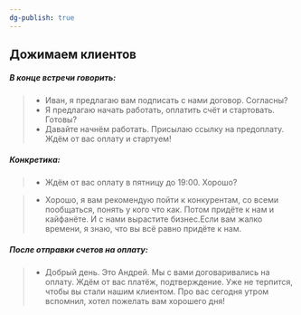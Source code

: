 ```yaml
---
dg-publish: true
---
```

## Дожимаем клиентов
##### В конце встречи говорить:
> - Иван, я предлагаю вам подписать с нами договор. Согласны?
>- Я предлагаю начать работать, оплатить счёт и стартовать. Готовы?
>- Давайте начнём работать. Присылаю ссылку на предоплату. Ждём от вас оплату и стартуем!

##### Конкретика:
> - Ждём от вас оплату в пятницу до 19:00. Хорошо?

> - Хорошо, я вам рекомендую пойти к конкурентам, со всеми пообщаться, понять у кого что как.  Потом придёте  к нам и кайфанёте. И с нами вырастите бизнес.Если вам жалко времени, я знаю, что вы всё равно придёте к нам.

##### После отправки счетов на оплату:
> - Добрый день. Это Андрей. Мы с вами договаривались на оплату. Ждём от вас платёж, подтверждение. Уже не терпится, чтобы вы стали нашим клиентом. Про вас сегодня утром вспомнил, хотел пожелать вам хорошего дня! 

